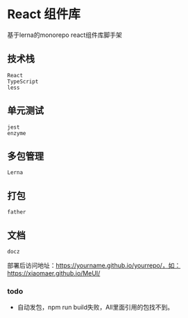 # React 组件库
基于lerna的monorepo react组件库脚手架

## 技术栈
```
React 
TypeScript
less
```

## 单元测试
```
jest
enzyme
```

## 多包管理
```
Lerna
```

## 打包
```
father
```

## 文档
```
docz
```
部署后访问地址：https://yourname.github.io/yourrepo/，如：https://xiaomaer.github.io/MeUI/

### todo
* 自动发包，npm run build失败，All里面引用的包找不到。